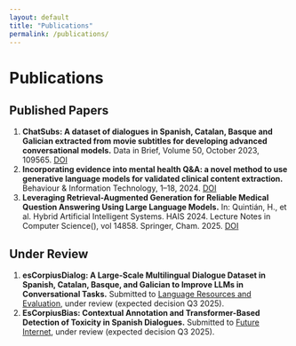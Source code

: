 ```yaml
---
layout: default
title: "Publications"
permalink: /publications/
---
```


# Publications

## Published Papers
1. **ChatSubs: A dataset of dialogues in Spanish, Catalan, Basque and Galician extracted from movie subtitles for developing advanced conversational models.** Data in Brief, Volume 50, October 2023, 109565. [DOI](https://doi.org/10.1016/j.dib.2023.109565)
2. **Incorporating evidence into mental health Q&A: a novel method to use generative language models for validated clinical content extraction.** Behaviour & Information Technology, 1–18, 2024. [DOI](https://doi.org/10.1080/0144929X.2024.2321959)
3. **Leveraging Retrieval-Augmented Generation for Reliable Medical Question Answering Using Large Language Models.** In: Quintián, H., et al. Hybrid Artificial Intelligent Systems. HAIS 2024. Lecture Notes in Computer Science(), vol 14858. Springer, Cham. 2025. [DOI](https://doi.org/10.1007/978-3-031-74186-9_12)

## Under Review
1. **esCorpiusDialog: A Large-Scale Multilingual Dialogue Dataset in Spanish, Catalan, Basque, and Galician to Improve LLMs in Conversational Tasks.** Submitted to [Language Resources and Evaluation](https://link.springer.com/journal/10579), under review (expected decision Q3 2025).
2. **EsCorpiusBias: Contextual Annotation and Transformer-Based Detection of Toxicity in Spanish Dialogues.** Submitted to [Future Internet](https://www.mdpi.com/journal/futureinternet), under review (expected decision Q3 2025).